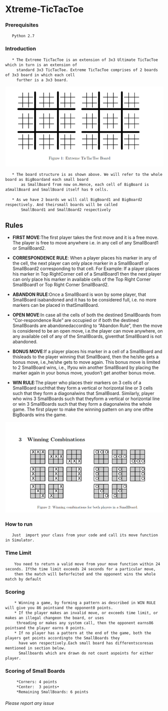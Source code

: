 # Xtreme-TicTacToe

### Prerequisites
       Python 2.7
       
### Introduction
       * The Extreme TicTacToe is an extension of 3x3 Ultimate TicTacToe which in turn is an extension of
         standard 3x3 TicTacToe. Extreme TicTacToe comprises of 2 boards of 3x3 board in which each cell
         further is a 3x3 board.

   ![alt text](./images/board.png)
  
       * The board structure is as shown above. We will refer to the whole board as BigBoardand each small board
           as SmallBoard from now on.Hence, each cell of BigBoard is aSmallBoard and SmallBoard itself has 9 cells.

       * As we have 2 boards we will call BigBoard1 and BigBoard2 respectively. And theirsmall boards will be called
           SmallBoard1 and SmallBoard2 respectively

  
  ## Rules
   * **FIRST MOVE**:The first player takes the first move and it is a free move. The player is free to move anywhere i.e.
               in any cell of any SmallBoard1 or SmallBoard2.
               
   * **CORRESPONDENCE RULE**: When a player places his marker in any of the cell, the next player can only place marker in 
               a SmallBoard1 or SmallBoard2 corresponding to that cell. For Example: If a player places his marker in Top     RightCorner cell of a SmallBoard1 then the next player can only place his marker in available cells of the Top Right Corner SmallBoard1 or Top Right Corner SmallBoard2.
               
   * **ABANDON RULE**:Once a SmallBoard is won by some player, that SmallBoard isabandoned and it has to be considered full, i.e. no more markers can be placed in thatSmallBoard.
               
   * **OPEN MOVE**:In case all the cells of both the destined SmallBoards from “Cor-respondence Rule” are occupied or if both the destined SmallBoards are abandonedaccording to “Abandon Rule”, then the move is considered to be an open move, i.e.the player can move anywhere, on any available cell of any of the SmallBoards, giventhat SmallBoard is not abandoned.
   
   * **BONUS MOVE**:If a player places his marker in a cell of a SmallBoard and thisleads to the player winning that          SmallBoard, then the he/she gets a bonus move, i.e.,he/she gets to move again. This bonus move is limited to 2 SmallBoard wins, i.e., Ifyou win another SmallBoard by placing the marker again in your bonus move, youdon’t get another bonus move.
   
   *  **WIN RULE**:The player who places their markers on 3 cells of a SmallBoard suchthat they form a vertical or horizontal line or 3 cells such that they form a diagonalwins that SmallBoard. Similarly, player who wins 3 SmallBoards such that theyform a vertical or horizontal line or win 3 SmallBoards such that they form a diagonalwins the whole game. The first player to make the winning pattern on any one ofthe BigBoards wins the game.
        
   
   ![alt text](./images/winning_combs.png)
   
   ### How to run
       Just  import your class from your code and call its move function in Simulator.
       
   ### Time Limit
        You need to return a valid move from your move function within 24 seconds. Ifthe time limit exceeds 24 seconds for a particular move,
        then the match will beforfeited and the opponent wins the whole match by default
        
   ### Scoring
        * Winning a game, by forming a pattern as described in WIN RULE will give you 86 pointsand the opponent0 points.
        * If the player makes an invalid move, or exceeds time limit, or makes an illegal changeon the board, or uses 
         threading or makes any system call, then the opponent earns86 pointsand the player earns 0 points.
        * If no player has a pattern at the end of the game, both the players get points accordingto the SmallBoards they 
          have won respectively.Each small board has differentscoresas mentioned in section below.
          Smallboards which are drawn do not count aspoints for either player.
   ### Scoring of Small Boards
         *Corners: 4 points
         *Center:  3 points•
         *Remaining SmallBoards: 6 points
         
         
  ###### Please report any issue
   
 
   
   
